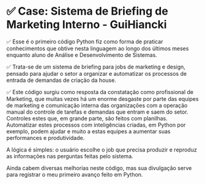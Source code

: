 # ✅ Case: Sistema de Briefing de Marketing Interno - GuiHiancki

✅ Esse é o primeiro código Python fiz como forma de praticar conhecimentos que obtive nesta linguagem ao longo dos últimos meses enquanto aluno de Análise e Desenvolvimento de Sistemas. 

✅ Trata-se de um sistema de briefing para jobs de marketing e design, pensado para ajudar o setor a organizar e automatizar os processos de entrada de demandas de criação da house. 

✅ Este código surgiu como resposta da constatação como profissional de Marketing, que muitas vezes há um enorme desgaste por parte das equipes de marketing e comunicação interna das organizações com a operação manual do controle de tarefas e demandas que entram e saem do setor. Controles estes que, em grande parte, são feitos com planilhas. Automatizar estes processos com inteligências criadas, em Python por exemplo, podem ajudar e muito a estas equipes a aumentar suas performances e produtividade. 

A lógica é simples: o usuário escolhe o job que precisa produzir e reproduz as informações nas perguntas feitas pelo sistema. 

Ainda cabem diversas melhorias neste código, mas sua divulgação serve para registrar o meu primeiro avanço feito em Python. 
